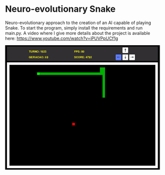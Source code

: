 # Neuro-evolutionary Snake
Neuro-evolutionary approach to the creation of an AI capable of playing Snake. To start the program, simply install the requirements and run main.py. A video where I give more details about the project is available here: https://www.youtube.com/watch?v=iPUVPpUCf1g


<img src="./imgs/snake_gif.gif" />
